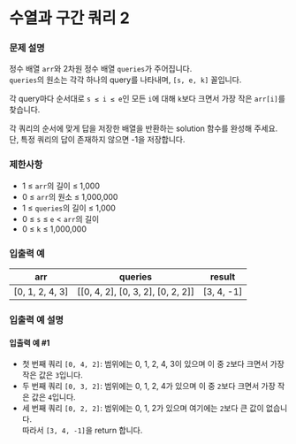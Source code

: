 # 수열과 구간 쿼리 2
### 문제 설명
정수 배열 `arr`와 2차원 정수 배열 `queries`가 주어집니다.  
`queries`의 원소는 각각 하나의 query를 나타내며, `[s, e, k]` 꼴입니다.

각 query마다 순서대로 `s ≤ i ≤ e`인 모든 `i`에 대해 `k`보다 크면서 가장 작은 `arr[i]`를 찾습니다.

각 쿼리의 순서에 맞게 답을 저장한 배열을 반환하는 solution 함수를 완성해 주세요.  
단, 특정 쿼리의 답이 존재하지 않으면 -1을 저장합니다.

### 제한사항
- 1 ≤ `arr`의 길이 ≤ 1,000
- 0 ≤ `arr`의 원소 ≤ 1,000,000
- 1 ≤ `queries`의 길이 ≤ 1,000
- 0 ≤ `s` ≤ `e` < `arr`의 길이
- 0 ≤ `k` ≤ 1,000,000

### 입출력 예

| arr             | queries                           | result     |
|-----------------|-----------------------------------|------------|
| [0, 1, 2, 4, 3] | [[0, 4, 2], [0, 3, 2], [0, 2, 2]] | [3, 4, -1] |

### 입출력 예 설명
#### 입출력 예 #1
- 첫 번째 쿼리 `[0, 4, 2]`: 범위에는 0, 1, 2, 4, 3이 있으며 이 중 `2`보다 크면서 가장 작은 값은 `3`입니다.
- 두 번째 쿼리 `[0, 3, 2]`: 범위에는 0, 1, 2, 4가 있으며 이 중 `2`보다 크면서 가장 작은 값은 `4`입니다.
- 세 번째 쿼리 `[0, 2, 2]`: 범위에는 0, 1, 2가 있으며 여기에는 `2`보다 큰 값이 없습니다.  
  따라서 `[3, 4, -1]`을 return 합니다.